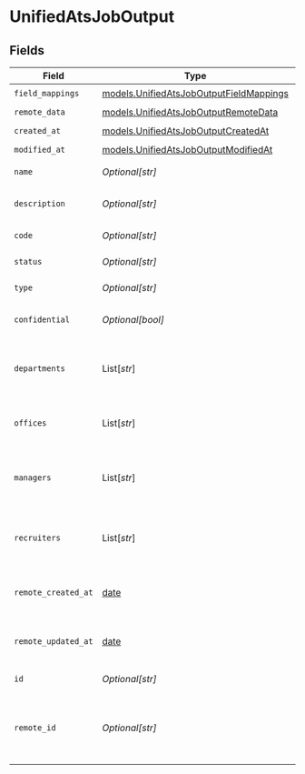 # UnifiedAtsJobOutput


## Fields

| Field                                                                                    | Type                                                                                     | Required                                                                                 | Description                                                                              |
| ---------------------------------------------------------------------------------------- | ---------------------------------------------------------------------------------------- | ---------------------------------------------------------------------------------------- | ---------------------------------------------------------------------------------------- |
| `field_mappings`                                                                         | [models.UnifiedAtsJobOutputFieldMappings](../models/unifiedatsjoboutputfieldmappings.md) | :heavy_check_mark:                                                                       | N/A                                                                                      |
| `remote_data`                                                                            | [models.UnifiedAtsJobOutputRemoteData](../models/unifiedatsjoboutputremotedata.md)       | :heavy_check_mark:                                                                       | N/A                                                                                      |
| `created_at`                                                                             | [models.UnifiedAtsJobOutputCreatedAt](../models/unifiedatsjoboutputcreatedat.md)         | :heavy_check_mark:                                                                       | N/A                                                                                      |
| `modified_at`                                                                            | [models.UnifiedAtsJobOutputModifiedAt](../models/unifiedatsjoboutputmodifiedat.md)       | :heavy_check_mark:                                                                       | N/A                                                                                      |
| `name`                                                                                   | *Optional[str]*                                                                          | :heavy_minus_sign:                                                                       | The name of the job                                                                      |
| `description`                                                                            | *Optional[str]*                                                                          | :heavy_minus_sign:                                                                       | The description of the job                                                               |
| `code`                                                                                   | *Optional[str]*                                                                          | :heavy_minus_sign:                                                                       | The code of the job                                                                      |
| `status`                                                                                 | *Optional[str]*                                                                          | :heavy_minus_sign:                                                                       | The status of the job                                                                    |
| `type`                                                                                   | *Optional[str]*                                                                          | :heavy_minus_sign:                                                                       | The type of the job                                                                      |
| `confidential`                                                                           | *Optional[bool]*                                                                         | :heavy_minus_sign:                                                                       | Whether the job is confidential                                                          |
| `departments`                                                                            | List[*str*]                                                                              | :heavy_minus_sign:                                                                       | The departments UUIDs associated with the job                                            |
| `offices`                                                                                | List[*str*]                                                                              | :heavy_minus_sign:                                                                       | The offices UUIDs associated with the job                                                |
| `managers`                                                                               | List[*str*]                                                                              | :heavy_minus_sign:                                                                       | The managers UUIDs associated with the job                                               |
| `recruiters`                                                                             | List[*str*]                                                                              | :heavy_minus_sign:                                                                       | The recruiters UUIDs associated with the job                                             |
| `remote_created_at`                                                                      | [date](https://docs.python.org/3/library/datetime.html#date-objects)                     | :heavy_minus_sign:                                                                       | The remote creation date of the job                                                      |
| `remote_updated_at`                                                                      | [date](https://docs.python.org/3/library/datetime.html#date-objects)                     | :heavy_minus_sign:                                                                       | The remote modification date of the job                                                  |
| `id`                                                                                     | *Optional[str]*                                                                          | :heavy_minus_sign:                                                                       | The UUID of the job                                                                      |
| `remote_id`                                                                              | *Optional[str]*                                                                          | :heavy_minus_sign:                                                                       | The remote ID of the job in the context of the 3rd Party                                 |